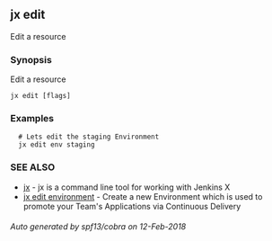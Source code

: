 ## jx edit

Edit a resource

### Synopsis


Edit a resource

```
jx edit [flags]
```

### Examples

```
  # Lets edit the staging Environment
  jx edit env staging
```

### SEE ALSO
* [jx](jx.md)	 - jx is a command line tool for working with Jenkins X
* [jx edit environment](jx_edit_environment.md)	 - Create a new Environment which is used to promote your Team's Applications via Continuous Delivery

###### Auto generated by spf13/cobra on 12-Feb-2018

